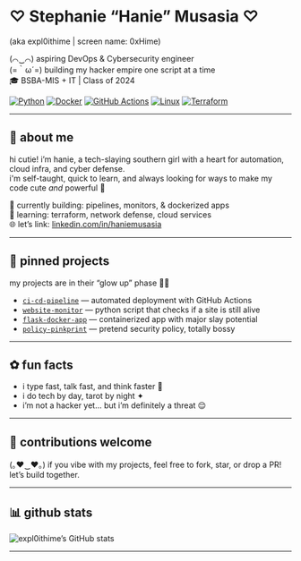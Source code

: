 # ♡ Stephanie “Hanie” Musasia ♡  
(aka expl0ithime | screen name: 0xHime)

(⌒‿⌒) aspiring DevOps & Cybersecurity engineer  
(=｀ω´=) building my hacker empire one script at a time  
🎓 BSBA-MIS + IT | Class of 2024  

[![Python](https://img.shields.io/badge/code-python-blue?logo=python)](https://www.python.org/)
[![Docker](https://img.shields.io/badge/dev-docker-2496ED?logo=docker&logoColor=white)](https://www.docker.com/)
[![GitHub Actions](https://img.shields.io/badge/ci-github%20actions-blue?logo=github-actions&logoColor=white)](https://github.com/features/actions)
[![Linux](https://img.shields.io/badge/os-linux-black?logo=linux)](https://www.kernel.org/)
[![Terraform](https://img.shields.io/badge/infra-terraform-5C4EE5?logo=terraform&logoColor=white)](https://www.terraform.io/)

---

## 💖 about me  
hi cutie! i’m hanie, a tech-slaying southern girl with a heart for automation, cloud infra, and cyber defense.  
i'm self-taught, quick to learn, and always looking for ways to make my code cute *and* powerful 🩷  

🔧 currently building: pipelines, monitors, & dockerized apps  
🌱 learning: terraform, network defense, cloud services  
🌐 let’s link: [linkedin.com/in/haniemusasia](https://www.linkedin.com/in/haniemusasia/)  

---

## 🧸 pinned projects  
my projects are in their “glow up” phase 💅🏽

- [`ci-cd-pipeline`](https://github.com/expl0ithime/ci-cd-pipeline) — automated deployment with GitHub Actions  
- [`website-monitor`](https://github.com/expl0ithime/website-monitor) — python script that checks if a site is still alive  
- [`flask-docker-app`](https://github.com/expl0ithime/flask-docker-app) — containerized app with major slay potential  
- [`policy-pinkprint`](https://github.com/expl0ithime/policy-pinkprint) — pretend security policy, totally bossy  

---

## ✿ fun facts  
- i type fast, talk fast, and think faster 💨  
- i do tech by day, tarot by night ✦  
- i’m not a hacker yet... but i’m definitely a threat 😌  

---

## 🌟 contributions welcome
(｡♥‿♥｡) if you vibe with my projects, feel free to fork, star, or drop a PR! let’s build together.

---

## 📊 github stats  
![expl0ithime’s GitHub stats](https://github-readme-stats.vercel.app/api?username=expl0ithime&show_icons=true&theme=radical)

---